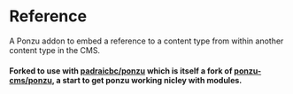 # Reference

A Ponzu addon to embed a reference to a content type from within another content type in the CMS.


#### Forked to use with [padraicbc/ponzu](https://github.com/padraicbc/ponzu) which is itself a fork of [ponzu-cms/ponzu](https://github.com/ponzu-cms/ponzu), a start to get ponzu working nicley with modules.
